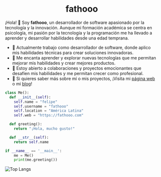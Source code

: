 <h1 align="center">
  <b>fathooo</b>
</h1>

¡Hola! 👋 Soy **fathooo**, un desarrollador de software apasionado por la tecnología y la innovación. Aunque mi formación académica se centra en psicología, mi pasión por la tecnología y la programación me ha llevado a aprender y desarrollar habilidades desde una edad temprana.

- 🔭 Actualmente trabajo como desarrollador de software, donde aplico mis habilidades técnicas para crear soluciones innovadoras.
- 🌱 Me encanta aprender y explorar nuevas tecnologías que me permitan mejorar mis habilidades y crear mejores productos.
- 👯 Estoy abierto a colaboraciones y proyectos emocionantes que desafíen mis habilidades y me permitan crecer como profesional.
- 💬 Si quieres saber más sobre mí o mis proyectos, ¡Visita mi <a href="https://www.fathooo.com/" target="_blank">página web</a> o mi <a href="https://www.fathooo.com/es/blogs" target="_blank">blog</a>!

```python
class Me():
  def __init__(self):
    self.name = "felipe"
    self.username = "fathooo"
    self.location = "América Latina"
    self.web = "https://fathooo.com"

  def greeting():
    return "¡Hola, mucho gusto!"

  def __str__(self):
    return self.name

if __name__ == '__main__':
    me = Me()
    print(me.greeting())
```

![Top Langs](https://github-readme-stats.vercel.app/api/top-langs/?username=fathooo&hide_progress=true)
